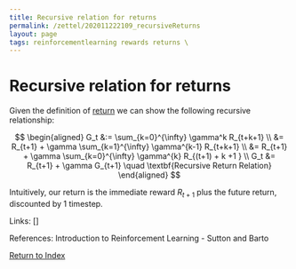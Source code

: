 ```yaml
---
title: Recursive relation for returns
permalink: /zettel/202011222109_recursiveReturns
layout: page
tags: reinforcementlearning rewards returns \
---
```

# Recursive relation for returns

Given the definition of [return](202011221815_returnsRL) we can show the following recursive relationship:

$$
\begin{aligned}
G_t &:= \sum_{k=0}^{\infty} \gamma^k R_{t+k+1} \\
&= R_{t+1} + \gamma \sum_{k=1}^{\infty} \gamma^{k-1} R_{t+k+1} \\
&= R_{t+1} + \gamma \sum_{k=0}^{\infty} \gamma^{k} R_{(t+1) + k +1 } \\
G_t &= R_{t+1} + \gamma G_{t+1} \quad \textbf{Recursive Return Relation}
\end{aligned}
$$

Intuitively, our return is the immediate reward $R_{t+1}$ plus the future return, discounted by 1 timestep.

Links: []

References: Introduction to Reinforcement Learning - Sutton and Barto

[Return to Index](index)